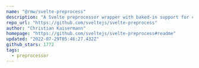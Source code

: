 ```yaml
---
name: "@rmw/svelte-preprocess"
description: "A Svelte preprocessor wrapper with baked-in support for commonly used preprocessors"
repo_url: "https://github.com/sveltejs/svelte-preprocess"
author: "Christian Kaisermann"
homepage: "https://github.com/sveltejs/svelte-preprocess#readme"
updated: "2022-07-29T05:46:27.432Z"
github_stars: 1772
tags: 
  - preprocessor
---
```

